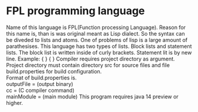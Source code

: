 # FPL programming language
Name of this language is FPL(Function processing Language). Reason for this name is, than is was original meant as Lisp dialect. So the syntax can be diveded to lists and atoms. One of problems of lisp is a large amount of parathesises. This language has two types of lists. Block lists and statement lists. The block list is written inside of curly brackets. Statement lit is by new line.
Example:
{ <statement list>}
{
 <statement list>
 <statement list>
}
Compiler requires project directory as argument.  
Project directory must contain directory src for source files and file build.properties for build configuration.  
Format of build.properties is.  
outputFile = (output binary)  
cc = (C compiler command)  
mainModule = (main module)
This program requires java 14 preview or higher.